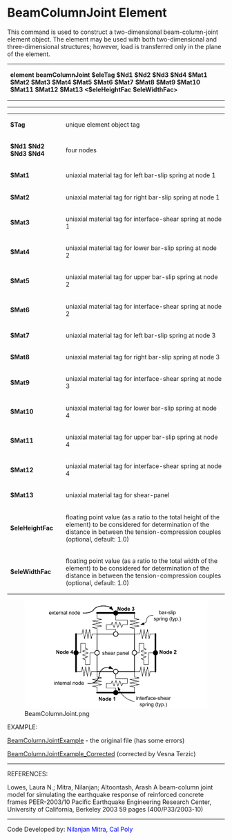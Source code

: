 # BeamColumnJoint Element

<p>This command is used to construct a two-dimensional beam-column-joint
element object. The element may be used with both two-dimensional and
three-dimensional structures; however, load is transferred only in the
plane of the element.</p>
<table>
<tbody>
<tr class="odd">
<td><p><strong>element beamColumnJoint $eleTag $Nd1 $Nd2 $Nd3 $Nd4 $Mat1
$Mat2 $Mat3 $Mat4 $Mat5 $Mat6 $Mat7 $Mat8 $Mat9 $Mat10 $Mat11 $Mat12
$Mat13 &lt;$eleHeightFac $eleWidthFac&gt;</strong></p></td>
</tr>
</tbody>
</table>
<hr />
<table>
<tbody>
<tr class="odd">
<td><p><strong>$Tag</strong></p></td>
<td><p>unique element object tag</p></td>
</tr>
<tr class="even">
<td><p><strong>$Nd1 $Nd2 $Nd3 $Nd4</strong></p></td>
<td><p>four nodes</p></td>
</tr>
<tr class="odd">
<td><p><strong>$Mat1</strong></p></td>
<td><p>uniaxial material tag for left bar-slip spring at node 1</p></td>
</tr>
<tr class="even">
<td><p><strong>$Mat2</strong></p></td>
<td><p>uniaxial material tag for right bar-slip spring at node
1</p></td>
</tr>
<tr class="odd">
<td><p><strong>$Mat3</strong></p></td>
<td><p>uniaxial material tag for interface-shear spring at node
1</p></td>
</tr>
<tr class="even">
<td><p><strong>$Mat4</strong></p></td>
<td><p>uniaxial material tag for lower bar-slip spring at node
2</p></td>
</tr>
<tr class="odd">
<td><p><strong>$Mat5</strong></p></td>
<td><p>uniaxial material tag for upper bar-slip spring at node
2</p></td>
</tr>
<tr class="even">
<td><p><strong>$Mat6</strong></p></td>
<td><p>uniaxial material tag for interface-shear spring at node
2</p></td>
</tr>
<tr class="odd">
<td><p><strong>$Mat7</strong></p></td>
<td><p>uniaxial material tag for left bar-slip spring at node 3</p></td>
</tr>
<tr class="even">
<td><p><strong>$Mat8</strong></p></td>
<td><p>uniaxial material tag for right bar-slip spring at node
3</p></td>
</tr>
<tr class="odd">
<td><p><strong>$Mat9</strong></p></td>
<td><p>uniaxial material tag for interface-shear spring at node
3</p></td>
</tr>
<tr class="even">
<td><p><strong>$Mat10</strong></p></td>
<td><p>uniaxial material tag for lower bar-slip spring at node
4</p></td>
</tr>
<tr class="odd">
<td><p><strong>$Mat11</strong></p></td>
<td><p>uniaxial material tag for upper bar-slip spring at node
4</p></td>
</tr>
<tr class="even">
<td><p><strong>$Mat12</strong></p></td>
<td><p>uniaxial material tag for interface-shear spring at node
4</p></td>
</tr>
<tr class="odd">
<td><p><strong>$Mat13</strong></p></td>
<td><p>uniaxial material tag for shear-panel</p></td>
</tr>
<tr class="even">
<td><p><strong>$eleHeightFac</strong></p></td>
<td><p>floating point value (as a ratio to the total height of the
element) to be considered for determination of the distance in between
the tension-compression couples (optional, default: 1.0)</p></td>
</tr>
<tr class="odd">
<td><p><strong>$eleWidthFac</strong></p></td>
<td><p>floating point value (as a ratio to the total width of the
element) to be considered for determination of the distance in between
the tension-compression couples (optional, default: 1.0)</p></td>
</tr>
</tbody>
</table>
<figure>
<img src="BeamColumnJoint.png" title="BeamColumnJoint.png"
alt="BeamColumnJoint.png" />
<figcaption aria-hidden="true">BeamColumnJoint.png</figcaption>
</figure>
<p>EXAMPLE:</p>
<p><a href="BeamColumnJointExample"
title="wikilink">BeamColumnJointExample</a> - the original file (has
some errors)</p>
<p><a href="BeamColumnJointExample_Corrected"
title="wikilink">BeamColumnJointExample_Corrected</a> (corrected by
Vesna Terzic)</p>
<hr />
<p>REFERENCES:</p>
<p>Lowes, Laura N.; Mitra, Nilanjan; Altoontash, Arash A beam-column
joint model for simulating the earthquake response of reinforced
concrete frames PEER-2003/10 Pacific Earthquake Engineering Research
Center, University of California, Berkeley 2003 59 pages
(400/P33/2003-10)</p>
<hr />
<p>Code Developed by: <span style="color:blue"> Nilanjan Mitra,
Cal Poly</span></p>
